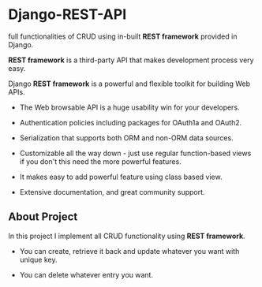 # Django-REST-API
full functionalities of CRUD using in-built **REST framework** provided in Django.

**REST framework** is a third-party API that makes development process very easy.

Django **REST framework** is a powerful and flexible toolkit for building Web APIs.


* The Web browsable API is a huge usability win for your developers.

* Authentication policies including packages for OAuth1a and OAuth2.

* Serialization that supports both ORM and non-ORM data sources.

* Customizable all the way down - just use regular function-based views if you don't this  need the more powerful features.

* It makes easy to add powerful feature using class based view.

* Extensive documentation, and great community support.

## About Project
In this project I implement all CRUD functionality using **REST framework**.

* You can create, retrieve it back and update whatever you want with unique key.

* You can delete whatever entry you want.
